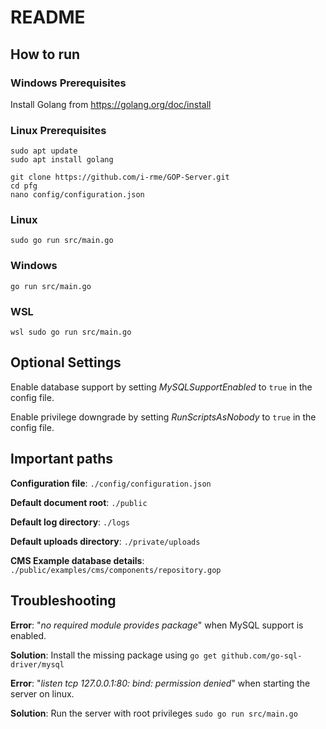 # README #

## How to run ###

### Windows Prerequisites
Install Golang from https://golang.org/doc/install

### Linux Prerequisites
```
sudo apt update
sudo apt install golang
```
```
git clone https://github.com/i-rme/GOP-Server.git
cd pfg
nano config/configuration.json
```

### Linux
```sudo go run src/main.go```

### Windows
```go run src/main.go```

### WSL
```wsl sudo go run src/main.go```

## Optional Settings
Enable database support by setting *MySQLSupportEnabled* to `true` in the config file.

Enable privilege downgrade by setting *RunScriptsAsNobody* to `true` in the config file.

## Important paths
**Configuration file**: `./config/configuration.json`

**Default document root**: `./public`

**Default log directory**: `./logs`

**Default uploads directory**: `./private/uploads`

**CMS Example database details**: `./public/examples/cms/components/repository.gop`

## Troubleshooting
**Error**: "*no required module provides package*" when MySQL support is enabled.

**Solution**: Install the missing package using ```go get github.com/go-sql-driver/mysql```

**Error**: "*listen tcp 127.0.0.1:80: bind: permission denied*" when starting the server on linux.

**Solution**: Run the server with root privileges ```sudo go run src/main.go```
